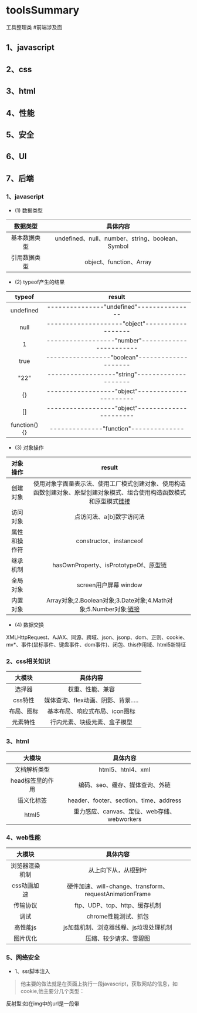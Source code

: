 # toolsSummary
工具整理类
#前端涉及面

## 1、javascript
## 2、css
## 3、html
## 4、性能
## 5、安全
## 6、UI
## 7、后端


### 1、javascript

+ (1) 数据类型


|数据类型|具体内容|
|:-:|:-:|
|基本数据类型|undefined、null、number、string、boolean、Symbol|
|引用数据类型|object、function、Array|

+ (2) typeof产生的结果


|typeof|result|
|:-:|:-:|
|undefined|---------------"undefined"---------------|
|null|--------------------"object"------------------|
|1|------------------"number"-----------------------|
|true|-----------------"boolean"--------------------|
|"22"|------------------"string"--------------------|
|{}|------------------"object"----------------------|
|[]|------------------"object"----------------------|
|function(){}|--------------"function"--------------|

+ (3) 对象操作


|对象操作|result|
|:-:|:-:|
|创建对象|使用对象字面量表示法、使用工厂模式创建对象、使用构造函数创建对象、原型创建对象模式、组合使用构造函数模式和原型模式[链接](http://www.jb51.net/article/107012.htm)|
|访问对象|点访问法、a[b]数字访问法|
|属性和操作符|constructor、instanceof|
|继承机制|hasOwnProperty、isPrototypeOf、原型链|
|全局对象|screen用户屏幕 window|
|内置对象|Array对象;2.Boolean对象;3.Date对象;4.Math对象;5.Number对象;[链接](http://www.jb51.net/article/85831.htm)|

+ (4) 数据交换
 

 XMLHttpRequest、AJAX、同源、跨域、json、jsonp、dom、正则、cookie、mv*、事件(鼠标事件、键盘事件、dom事件)、闭包、this作用域、html5新特征


### 2、css相关知识

|大模块|具体内容|
|:-:|:-:|
|选择器|权重、性能、兼容|
|css特性|媒体查询、flex动画、阴影、背景.....|
|布局、图标|基本布局、响应式布局、icon图标|
|元素特性|行内元素、块级元素、盒子模型|


### 3、html

|大模块|具体内容|
|:-:|:-:|
|文档解析类型|html5、htnl4、xml|
|head标签里的作用|编码、seo、缓存、媒体查询、外链|
|语义化标签|header、footer、section、time、address|
|html5|重力感应、canvas、定位、web存储、webworkers|

### 4、web性能

|大模块|具体内容|
|:-:|:-:|
|浏览器渲染机制|从上向下从，从根到叶|
|css动画加速|硬件加速、will-change、transform、requestAnimationFrame|
|传输协议|ftp、UDP、tcp、http、缓存机制|
|调试|chrome性能测试、抓包|
|高性能js|js加载机制、浏览器线程、js垃圾处理机制|
|图片优化|压缩、较少请求、雪碧图|

### 5、网络安全

+ 1、ssr脚本注入

>他主要的做法就是在页面上执行一段javascript，获取网站的信息，如cookie,他主要分几个类型：

反射型:如在img中的url是一段带<script>的代码；他主要是设计一个url来获取客户信息

保存型：这种是脚本保存在数据库中，不经过滤就存储并显示给用户。实现这个过程主要分两步，先将恶意代码数据提交给服务器；然后服务器再将恶意代码返回给客户端，执行恶意代码；

基于DOM型：攻击者发送网页======》诱导用户登陆========》拿到用户的cookie或者session==========》伪装该用户

防御措施：校验用户输入和校验Id类型，正则匹配； 在页面输出之前先进行转义，html编码，javascript编码；url编码； csp

+ 2、CSRF跨站请求伪造

> 他主要做的是，攻击者盗用你的登录信息，以你的身份模拟发送各种请求。要完成一次CSRF攻击，受害者必须完成两个步骤

登录受信任网站A，并在本地生成cookie,在不退出A的情况下，访问危险网站B。你登录了一个网站后，不再打开一个tab页面并访问另外的网站，
特别是现在浏览器都是支持多tab的。关闭本地的浏览器后，本地的Cookie不会立刻过期。

防御措施: 正确使用GET、POST和Cookie； 在非GET请求中增加伪随机数；

随机数的增加主要有三个方式：
   1、为每个用户生成一个唯一的cookie token,所有表单都包含同一个伪随机值
   2、每个请求都是用验证码，这个方案完美，因为要多次输入验证码，所以用户友好性很差，所以不适合实际运用
   3、不同的表单包含一个不同的伪随机值


 + 3、HTTP劫持：主要是运营商，预防的方法是https

 + 4、DNS劫持

